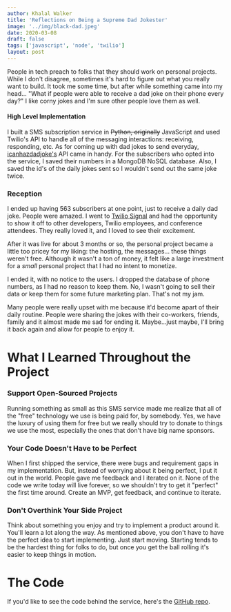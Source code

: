 ```yaml
---
author: Khalal Walker
title: 'Reflections on Being a Supreme Dad Jokester'
image: '../img/black-dad.jpeg'
date: 2020-03-08
draft: false
tags: ['javascript', 'node', 'twilio']
layout: post
---
```


People in tech preach to folks that they should work on personal projects. While I don't disagree, sometimes it's hard to figure out what you really want to build. It took me some time, but after while something came into my head... "What if people were able to receive a dad joke on their phone every day?" I like corny jokes and I'm sure other people love them as well.

#### High Level Implementation

I built a SMS subscription service in ~~Python, originally~~ JavaScript and used Twilio's API to handle all of the messaging interactions: receiving, responding, etc. As for coming up with dad jokes to send everyday, [icanhazdadjoke's](https://icanhazdadjoke.com/) API came in handy. For the subscribers who opted into the service, I saved their numbers in a MongoDB NoSQL database. Also, I saved the id's of the daily jokes sent so I wouldn't send out the same joke twice.

### Reception

I ended up having 563 subscribers at one point, just to receive a daily dad joke. People were amazed. I went to [Twilio Signal](https://signal.twilio.com/) and had the opportunity to show it off to other developers, Twilio employees, and conference attendees. They really loved it, and I loved to see their excitement.

After it was live for about 3 months or so, the personal project became a little too pricey for my liking: the hosting, the messages... these things weren't free. Although it wasn't a ton of money, it felt like a large investment for a _small_ personal project that I had no intent to monetize.

I ended it, with no notice to the users. I dropped the database of phone numbers, as I had no reason to keep them. No, I wasn't going to sell their data or keep them for some future marketing plan. That's not my jam.

Many people were really upset with me because it'd become apart of their daily routine. People were sharing the jokes with their co-workers, friends, family and it almost made me sad for ending it. Maybe...just maybe, I'll bring it back again and allow for people to enjoy it.

# What I Learned Throughout the Project

### Support Open-Sourced Projects

Running something as small as this SMS service made me realize that all of the "free" technology we use is being paid for, by somebody. Yes, we have the luxury of using them for free but we really should try to donate to things we use the most, especially the ones that don't have big name sponsors.

### Your Code Doesn't Have to be Perfect

When I first shipped the service, there were bugs and requirement gaps in my implementation. But, instead of worrying about it being perfect, I put it out in the world. People gave me feedback and I iterated on it. None of the code we write today will live forever, so we shouldn't try to get it "perfect" the first time around. Create an MVP, get feedback, and continue to iterate.

### Don't Overthink Your Side Project

Think about something you enjoy and try to implement a product around it. You'll learn a lot along the way. As mentioned above, you don't have to have the perfect idea to start implementing. Just start moving. Starting tends to be the hardest thing for folks to do, but once you get the ball rolling it's easier to keep things in motion.

# The Code

If you'd like to see the code behind the service, here's the [GitHub repo](https://github.com/khalalw/dad-jokes-js).
